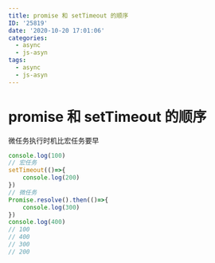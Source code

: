 ```yaml
---
title: promise 和 setTimeout 的顺序
ID: '25819'
date: '2020-10-20 17:01:06'
categories:
  - async
  - js-asyn
tags:
  - async
  - js-asyn
---
```


# promise 和 setTimeout 的顺序

微任务执行时机比宏任务要早

``` js 
console.log(100)
// 宏任务
setTimeout(()=>{
    console.log(200)
})
// 微任务
Promise.resolve().then(()=>{
    console.log(300)
})
console.log(400)
// 100
// 400
// 300
// 200
```
 
 
 
 
 
 
